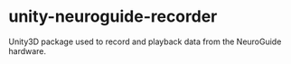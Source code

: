 # unity-neuroguide-recorder
Unity3D package used to record and playback data from the NeuroGuide hardware.
